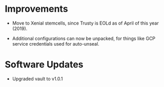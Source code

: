 # Improvements

  - Move to Xenial stemcells, since Trusty is EOLd as of April
    of this year (2019).

  - Additional configurations can now be unpacked, for things like
    GCP service credentials used for auto-unseal.

# Software Updates

  - Upgraded vault to v1.0.1
